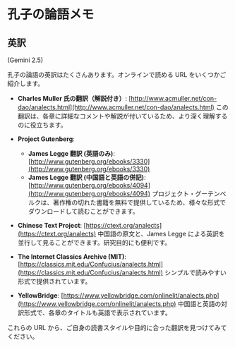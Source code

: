 # 孔子の論語メモ

## 英訳

(Gemini 2.5)

孔子の論語の英訳はたくさんあります。オンラインで読める URL をいくつかご紹介します。

- **Charles Muller 氏の翻訳（解説付き）**:
  [http://www.acmuller.net/con-dao/analects.html](http://www.acmuller.net/con-dao/analects.html)
  この翻訳は、各章に詳細なコメントや解説が付いているため、より深く理解するのに役立ちます。

- **Project Gutenberg**:

  - **James Legge 翻訳 (英語のみ)**: [http://www.gutenberg.org/ebooks/3330](http://www.gutenberg.org/ebooks/3330)
  - **James Legge 翻訳 (中国語と英語の併記)**: [http://www.gutenberg.org/ebooks/4094](http://www.gutenberg.org/ebooks/4094)
    プロジェクト・グーテンベルクは、著作権の切れた書籍を無料で提供しているため、様々な形式でダウンロードして読むことができます。

- **Chinese Text Project**:
  [https://ctext.org/analects](https://ctext.org/analects)
  中国語の原文と、James Legge による英訳を並行して見ることができます。研究目的にも便利です。

- **The Internet Classics Archive (MIT)**:
  [https://classics.mit.edu/Confucius/analects.html](https://classics.mit.edu/Confucius/analects.html)
  シンプルで読みやすい形式で提供されています。

- **YellowBridge**:
  [https://www.yellowbridge.com/onlinelit/analects.php](https://www.yellowbridge.com/onlinelit/analects.php)
  中国語と英語の対訳形式で、各章のタイトルも英語で表示されています。

これらの URL から、ご自身の読書スタイルや目的に合った翻訳を見つけてみてください。
